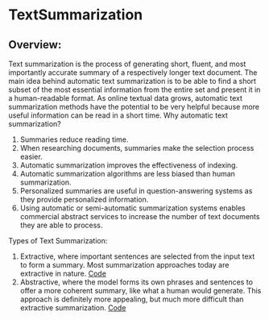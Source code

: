 # TextSummarization

## Overview:

Text summarization is the process of generating short, fluent, and most importantly accurate summary of a respectively longer text document. The main idea behind automatic text summarization is to be able to find a short subset of the most essential information from the entire set and present it in a human-readable format. As online textual data grows, automatic text summarization methods have the potential to be very helpful because more useful information can be read in a short time.
Why automatic text summarization?
  1. Summaries reduce reading time.
  2. When researching documents, summaries make the selection process easier.
  3. Automatic summarization improves the effectiveness of indexing.
  4. Automatic summarization algorithms are less biased than human summarization.
  5. Personalized summaries are useful in question-answering systems as they provide personalized information.
  6. Using automatic or semi-automatic summarization systems enables commercial abstract services to increase the number of text documents they are able to process.

Types of Text Summarization:
  1. Extractive, where important sentences are selected from the input text to form a summary. Most summarization approaches today are extractive in nature. [Code](https://github.com/tanmy-sharma/NLP-Projects/blob/main/Summarization/Extractive%20Summarization.ipynb)
  2. Abstractive, where the model forms its own phrases and sentences to offer a more coherent summary, like what a human would generate. This approach is definitely more appealing, but much more difficult than extractive summarization. [Code](https://github.com/tanmy-sharma/NLP-Projects/blob/main/Summarization/Abstractive%20Text%20Summarization.ipynb)
